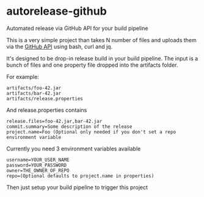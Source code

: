 autorelease-github
==================

Automated release via GitHub API for your build pipeline

This is a very simple project than takes N number of files and uploads them via the [GitHub API](https://developer.github.com/v3/repos/releases/) using bash, curl and jq.

It's designed to be drop-in release build in your build pipeline. The input is a bunch of files and one property file dropped into the artifacts folder. 

For example:
```
artifacts/foo-42.jar
artifacts/bar-42.jar
artifacts/release.properties
```

And release.properties contains

```
release.files=foo-42.jar,bar-42.jar
commit.summary=Some description of the release
project.name=Foo (Optional only needed if you don't set a repo environment variable
```

Currently you need 3 environment variables available

```
username=YOUR_USER_NAME
password=YOUR_PASSWORD
owner=THE_OWNER_OF_REPO
repo=(Optional defaults to project.name in properties)
```


Then just setup your build pipeline to trigger this project
